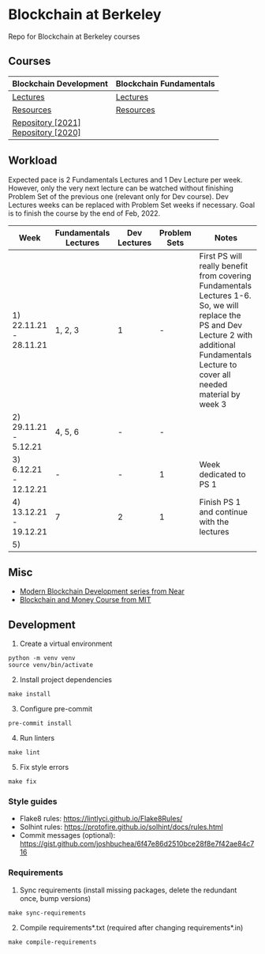 # Blockchain at Berkeley
Repo for Blockchain at Berkeley courses

## Courses

| **Blockchain Development**                                                                                                                               | **Blockchain Fundamentals**                                                          |
|----------------------------------------------------------------------------------------------------------------------------------------------------------|--------------------------------------------------------------------------------------|
| [Lectures](https://www.youtube.com/playlist?list=PLSONl1AVlZNWJVixT2vwY9-6O7kgM4het)                                                                     | [Lectures](https://www.youtube.com/playlist?list=PLSONl1AVlZNXUhgIrfgI6E3ayShvKI-o6) |
| [Resources](https://blockchain.berkeley.edu/courses/spring-2021-developers-decal/)                                                                       | [Resources](https://blockchain.berkeley.edu/courses/spring-2021-fundamentals-decal/) |
| [Repository [2021]](https://github.com/BerkeleyBlockchain/dev-decal-sp21) <br/>[Repository [2020]](https://github.com/BerkeleyBlockchain/dev-decal-sp20) |                                                                                      |

## Workload

Expected pace is 2 Fundamentals Lectures and 1 Dev Lecture per week. However, only the very next lecture can be watched without finishing Problem Set of the previous one (relevant only for Dev course). Dev Lectures weeks can be replaced with Problem Set weeks if necessary. Goal is to finish the course by the end of Feb, 2022.

| Week                   | Fundamentals Lectures | Dev Lectures | Problem Sets | Notes                                                                                                                                                                                          |
|------------------------|-----------------------|--------------|--------------|------------------------------------------------------------------------------------------------------------------------------------------------------------------------------------------------|
| 1) 22.11.21 - 28.11.21 | 1, 2, 3               | 1            | -            | First PS will really benefit from covering Fundamentals Lectures 1-6. So, we will replace the PS and Dev Lecture 2 with additional Fundamentals Lecture to cover all needed material by week 3 |
| 2) 29.11.21 - 5.12.21  | 4, 5, 6               | -            | -            |                                                                                                                                                                                                |
| 3) 6.12.21 - 12.12.21  | -                     | -            | 1            | Week dedicated to PS 1                                                                                                                                                                         |
| 4) 13.12.21 - 19.12.21 | 7                     | 2            | 1            | Finish PS 1 and continue with the lectures                                                                                                                                                     |
| 5)                     |                       |              |              |                                                                                                                                                                                                |

## Misc

* [Modern Blockchain Development series from Near](https://www.youtube.com/playlist?list=PL9tzQn_TEuFWweVbfTbaedFdwVrvaYPq4)
* [Blockchain and Money Course from MIT](https://www.youtube.com/playlist?list=PLUl4u3cNGP63UUkfL0onkxF6MYgVa04Fn)


## Development

1. Create a virtual environment
```shell
python -m venv venv
source venv/bin/activate
```
2. Install project dependencies
```shell
make install
```
3. Configure pre-commit
```shell
pre-commit install
```
4. Run linters
```shell
make lint
```
5. Fix style errors
```shell
make fix
```

### Style guides
- Flake8 rules: https://lintlyci.github.io/Flake8Rules/
- Solhint rules: https://protofire.github.io/solhint/docs/rules.html
- Commit messages (optional): https://gist.github.com/joshbuchea/6f47e86d2510bce28f8e7f42ae84c716

### Requirements
1. Sync requirements (install missing packages, delete the redundant once, bump versions)
```shell
make sync-requirements
```
2. Compile requirements*.txt (required after changing requirements*.in)
```shell
make compile-requirements
```
